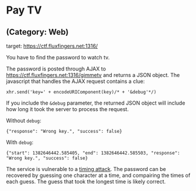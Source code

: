 Pay TV
======

## (Category: Web)


target: <https://ctf.fluxfingers.net:1316/>

You have to find the password to watch tv.

The password is posted through AJAX to <https://ctf.fluxfingers.net:1316/gimmetv> and returns a JSON object.
The javascript that handles the AJAX request contains a clue:

```
xhr.send('key=' + encodeURIComponent(key)/* + '&debug'*/)
```

If you include the `&debug` parameter, the returned JSON object will include how long it took the server to process the request.

Without `debug`:

```
{"response": "Wrong key.", "success": false}
```

With `debug`:

```
{"start": 1382646442.585405, "end": 1382646442.585503, "response": "Wrong key.", "success": false}
```

The service is vulnerable to a [timing attack](http://en.wikipedia.org/wiki/Timing_attack>).  The password can be recovered by guessing one character at a time, and compairing the times of each guess.  The guess that took the longest time is likely correct.

